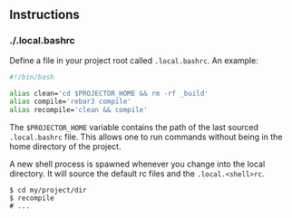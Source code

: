 ## Instructions

### ./.local.bashrc

Define a file in your project root called `.local.bashrc`. An example:

```bash
#!/bin/bash

alias clean='cd $PROJECTOR_HOME && rm -rf _build'
alias compile='rebar3 compile'
alias recompile='clean && compile'
```

The `$PROJECTOR_HOME` variable contains the path of the last sourced
`.local.bashrc` file. This allows one to run commands without being in the home
directory of the project.

A new shell process is spawned whenever you change into the local directory. It
will source the default rc files and the `.local.<shell>rc`.

```
$ cd my/project/dir
$ recompile
# ...
```
